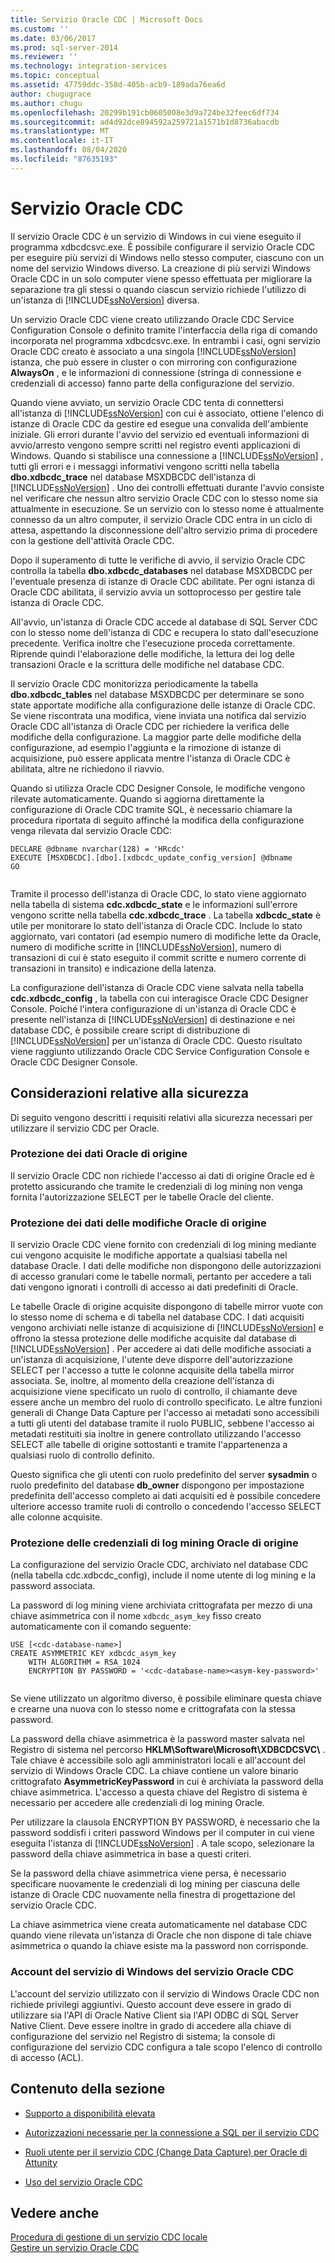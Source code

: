```yaml
---
title: Servizio Oracle CDC | Microsoft Docs
ms.custom: ''
ms.date: 03/06/2017
ms.prod: sql-server-2014
ms.reviewer: ''
ms.technology: integration-services
ms.topic: conceptual
ms.assetid: 47759ddc-358d-405b-acb9-189ada76ea6d
author: chugugrace
ms.author: chugu
ms.openlocfilehash: 20299b191cb0605008e3d9a724be32feec6df734
ms.sourcegitcommit: ad4d92dce894592a259721a1571b1d8736abacdb
ms.translationtype: MT
ms.contentlocale: it-IT
ms.lasthandoff: 08/04/2020
ms.locfileid: "87635193"
---
```

# <a name="the-oracle-cdc-service"></a>Servizio Oracle CDC
  Il servizio Oracle CDC è un servizio di Windows in cui viene eseguito il programma xdbcdcsvc.exe. È possibile configurare il servizio Oracle CDC per eseguire più servizi di Windows nello stesso computer, ciascuno con un nome del servizio Windows diverso. La creazione di più servizi Windows Oracle CDC in un solo computer viene spesso effettuata per migliorare la separazione tra gli stessi o quando ciascun servizio richiede l'utilizzo di un'istanza di [!INCLUDE[ssNoVersion](../../includes/ssnoversion-md.md)] diversa.  
  
 Un servizio Oracle CDC viene creato utilizzando Oracle CDC Service Configuration Console o definito tramite l'interfaccia della riga di comando incorporata nel programma xdbcdcsvc.exe. In entrambi i casi, ogni servizio Oracle CDC creato è associato a una singola [!INCLUDE[ssNoVersion](../../includes/ssnoversion-md.md)] istanza, che può essere in cluster o con mirroring con configurazione **AlwaysOn** , e le informazioni di connessione (stringa di connessione e credenziali di accesso) fanno parte della configurazione del servizio.  
  
 Quando viene avviato, un servizio Oracle CDC tenta di connettersi all'istanza di [!INCLUDE[ssNoVersion](../../includes/ssnoversion-md.md)] con cui è associato, ottiene l'elenco di istanze di Oracle CDC da gestire ed esegue una convalida dell'ambiente iniziale. Gli errori durante l'avvio del servizio ed eventuali informazioni di avvio/arresto vengono sempre scritti nel registro eventi applicazioni di Windows. Quando si stabilisce una connessione a [!INCLUDE[ssNoVersion](../../includes/ssnoversion-md.md)] , tutti gli errori e i messaggi informativi vengono scritti nella tabella **dbo.xdbcdc_trace** nel database MSXDBCDC dell'istanza di [!INCLUDE[ssNoVersion](../../includes/ssnoversion-md.md)] . Uno dei controlli effettuati durante l'avvio consiste nel verificare che nessun altro servizio Oracle CDC con lo stesso nome sia attualmente in esecuzione. Se un servizio con lo stesso nome è attualmente connesso da un altro computer, il servizio Oracle CDC entra in un ciclo di attesa, aspettando la disconnessione dell'altro servizio prima di procedere con la gestione dell'attività Oracle CDC.  
  
 Dopo il superamento di tutte le verifiche di avvio, il servizio Oracle CDC controlla la tabella **dbo.xdbcdc_databases** nel database MSXDBCDC per l'eventuale presenza di istanze di Oracle CDC abilitate. Per ogni istanza di Oracle CDC abilitata, il servizio avvia un sottoprocesso per gestire tale istanza di Oracle CDC.  
  
 All'avvio, un'istanza di Oracle CDC accede al database di SQL Server CDC con lo stesso nome dell'istanza di CDC e recupera lo stato dall'esecuzione precedente. Verifica inoltre che l'esecuzione proceda correttamente. Riprende quindi l'elaborazione delle modifiche, la lettura dei log delle transazioni Oracle e la scrittura delle modifiche nel database CDC.  
  
 Il servizio Oracle CDC monitorizza periodicamente la tabella **dbo.xdbcdc_tables** nel database MSXDBCDC per determinare se sono state apportate modifiche alla configurazione delle istanze di Oracle CDC. Se viene riscontrata una modifica, viene inviata una notifica dal servizio Oracle CDC all'istanza di Oracle CDC per richiedere la verifica delle modifiche della configurazione. La maggior parte delle modifiche della configurazione, ad esempio l'aggiunta e la rimozione di istanze di acquisizione, può essere applicata mentre l'istanza di Oracle CDC è abilitata, altre ne richiedono il riavvio.  
  
 Quando si utilizza Oracle CDC Designer Console, le modifiche vengono rilevate automaticamente. Quando si aggiorna direttamente la configurazione di Oracle CDC tramite SQL, è necessario chiamare la procedura riportata di seguito affinché la modifica della configurazione venga rilevata dal servizio Oracle CDC:  
  
```  
DECLARE @dbname nvarchar(128) = 'HRcdc'  
EXECUTE [MSXDBCDC].[dbo].[xdbcdc_update_config_version] @dbname  
GO  
  
```  
  
 Tramite il processo dell'istanza di Oracle CDC, lo stato viene aggiornato nella tabella di sistema **cdc.xdbcdc_state** e le informazioni sull'errore vengono scritte nella tabella **cdc.xdbcdc_trace** . La tabella **xdbcdc_state** è utile per monitorare lo stato dell'istanza di Oracle CDC. Include lo stato aggiornato, vari contatori (ad esempio numero di modifiche lette da Oracle, numero di modifiche scritte in [!INCLUDE[ssNoVersion](../../includes/ssnoversion-md.md)], numero di transazioni di cui è stato eseguito il commit scritte e numero corrente di transazioni in transito) e indicazione della latenza.  
  
 La configurazione dell'istanza di Oracle CDC viene salvata nella tabella **cdc.xdbcdc_config** , la tabella con cui interagisce Oracle CDC Designer Console. Poiché l'intera configurazione di un'istanza di Oracle CDC è presente nell'istanza di [!INCLUDE[ssNoVersion](../../includes/ssnoversion-md.md)] di destinazione e nei database CDC, è possibile creare script di distribuzione di [!INCLUDE[ssNoVersion](../../includes/ssnoversion-md.md)] per un'istanza di Oracle CDC. Questo risultato viene raggiunto utilizzando Oracle CDC Service Configuration Console e Oracle CDC Designer Console.  
  
## <a name="security-considerations"></a>Considerazioni relative alla sicurezza  
 Di seguito vengono descritti i requisiti relativi alla sicurezza necessari per utilizzare il servizio CDC per Oracle.  
  
### <a name="protection-of-source-oracle-data"></a>Protezione dei dati Oracle di origine  
 Il servizio Oracle CDC non richiede l'accesso ai dati di origine Oracle ed è protetto assicurando che tramite le credenziali di log mining non venga fornita l'autorizzazione SELECT per le tabelle Oracle del cliente.  
  
### <a name="protection-of-source-oracle-change-data"></a>Protezione dei dati delle modifiche Oracle di origine  
 Il servizio Oracle CDC viene fornito con credenziali di log mining mediante cui vengono acquisite le modifiche apportate a qualsiasi tabella nel database Oracle. I dati delle modifiche non dispongono delle autorizzazioni di accesso granulari come le tabelle normali, pertanto per accedere a tali dati vengono ignorati i controlli di accesso ai dati predefiniti di Oracle.  
  
 Le tabelle Oracle di origine acquisite dispongono di tabelle mirror vuote con lo stesso nome di schema e di tabella nel database CDC. I dati acquisiti vengono archiviati nelle istanze di acquisizione di [!INCLUDE[ssNoVersion](../../includes/ssnoversion-md.md)] e offrono la stessa protezione delle modifiche acquisite dal database di [!INCLUDE[ssNoVersion](../../includes/ssnoversion-md.md)] . Per accedere ai dati delle modifiche associati a un'istanza di acquisizione, l'utente deve disporre dell'autorizzazione SELECT per l'accesso a tutte le colonne acquisite della tabella mirror associata. Se, inoltre, al momento della creazione dell'istanza di acquisizione viene specificato un ruolo di controllo, il chiamante deve essere anche un membro del ruolo di controllo specificato. Le altre funzioni generali di Change Data Capture per l'accesso ai metadati sono accessibili a tutti gli utenti del database tramite il ruolo PUBLIC, sebbene l'accesso ai metadati restituiti sia inoltre in genere controllato utilizzando l'accesso SELECT alle tabelle di origine sottostanti e tramite l'appartenenza a qualsiasi ruolo di controllo definito.  
  
 Questo significa che gli utenti con ruolo predefinito del server **sysadmin** o ruolo predefinito del database **db_owner** dispongono per impostazione predefinita dell'accesso completo ai dati acquisiti ed è possibile concedere ulteriore accesso tramite ruoli di controllo o concedendo l'accesso SELECT alle colonne acquisite.  
  
### <a name="protection-of-source-oracle-log-mining-credentials"></a>Protezione delle credenziali di log mining Oracle di origine  
 La configurazione del servizio Oracle CDC, archiviato nel database CDC (nella tabella cdc.xdbcdc_config), include il nome utente di log mining e la password associata.  
  
 La password di log mining viene archiviata crittografata per mezzo di una chiave asimmetrica con il nome `xdbcdc_asym_key` fisso creato automaticamente con il comando seguente:  
  
```  
USE [<cdc-database-name>]  
CREATE ASYMMETRIC KEY xdbcdc_asym_key  
    WITH ALGORITHM = RSA_1024  
    ENCRYPTION BY PASSWORD = '<cdc-database-name><asym-key-password>'  
  
```  
  
 Se viene utilizzato un algoritmo diverso, è possibile eliminare questa chiave e crearne una nuova con lo stesso nome e crittografata con la stessa password.  
  
 La password della chiave asimmetrica è la password master salvata nel Registro di sistema nel percorso **HKLM\Software\Microsoft\XDBCDCSVC\\<nome-servizio>** . Tale chiave è accessibile solo agli amministratori locali e all'account del servizio di Windows Oracle CDC. La chiave contiene un valore binario crittografato **AsymmetricKeyPassword** in cui è archiviata la password della chiave asimmetrica. L'accesso a questa chiave del Registro di sistema è necessario per accedere alle credenziali di log mining Oracle.  
  
 Per utilizzare la clausola ENCRYPTION BY PASSWORD, è necessario che la password soddisfi i criteri password Windows per il computer in cui viene eseguita l'istanza di [!INCLUDE[ssNoVersion](../../includes/ssnoversion-md.md)] . A tale scopo, selezionare la password della chiave asimmetrica in base a questi criteri.  
  
 Se la password della chiave asimmetrica viene persa, è necessario specificare nuovamente le credenziali di log mining per ciascuna delle istanze di Oracle CDC nuovamente nella finestra di progettazione del servizio Oracle CDC.  
  
 La chiave asimmetrica viene creata automaticamente nel database CDC quando viene rilevata un'istanza di Oracle che non dispone di tale chiave asimmetrica o quando la chiave esiste ma la password non corrisponde.  
  
### <a name="oracle-cdc-service-windows-service-account"></a>Account del servizio di Windows del servizio Oracle CDC  
 L'account del servizio utilizzato con il servizio di Windows Oracle CDC non richiede privilegi aggiuntivi. Questo account deve essere in grado di utilizzare sia l'API di Oracle Native Client sia l'API ODBC di SQL Server Native Client. Deve essere inoltre in grado di accedere alla chiave di configurazione del servizio nel Registro di sistema; la console di configurazione del servizio CDC configura a tale scopo l'elenco di controllo di accesso (ACL).  
  
## <a name="in-this-section"></a>Contenuto della sezione  
  
-   [Supporto a disponibilità elevata](high-availability-support.md)  
  
-   [Autorizzazioni necessarie per la connessione a SQL per il servizio CDC](sql-server-connection-required-permissions-for-the-cdc-service.md)  
  
-   [Ruoli utente per il servizio CDC (Change Data Capture) per Oracle di Attunity](user-roles.md)  
  
-   [Uso del servizio Oracle CDC](the-oracle-cdc-service.md)  
  
## <a name="see-also"></a>Vedere anche  
 [Procedura di gestione di un servizio CDC locale](how-to-manage-a-local-cdc-service.md)   
 [Gestire un servizio Oracle CDC](manage-an-oracle-cdc-service.md)  
  
  
